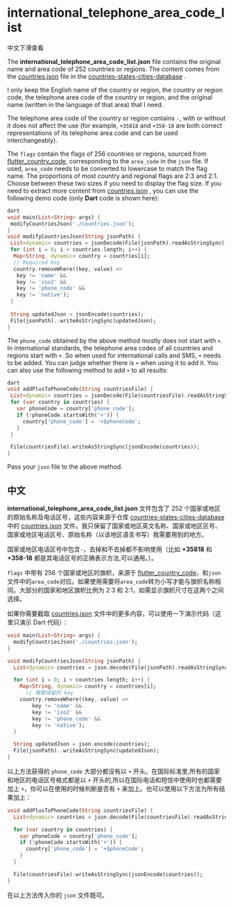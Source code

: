 # international_telephone_area_code_list

中文下滑查看

The **international_telephone_area_code_list.json** file contains the original name and area code of 252 countries or regions. The content comes from the [countries.json](https://raw.githubusercontent.com/dr5hn/countries-states-cities-database/master/countries.json) file in the [countries-states-cities-database](https://github.com/dr5hn/countries-states-cities-database) .

 I only keep the English name of the country or region, the country or region code, the telephone area code of the country or region, and the original name (written in the language of that area) that I need.

The telephone area code of the country or region contains `-`, with or without it does not affect the use (for example, `+35818` and `+358-18` are both correct representations of its telephone area code and can be used interchangeably).

The `flags` contain the flags of 256 countries or regions, sourced from [flutter_country_code](https://github.com/mustafa-707/flutter_country_code), corresponding to the `area_code` in the `json` file. If used, `area_code` needs to be converted to lowercase to match the flag name. The proportions of most country and regional flags are 2:3 and 2:1. Choose between these two sizes if you need to display the flag size. If you need to extract more content from [countries.json](https://raw.githubusercontent.com/dr5hn/countries-states-cities-database/master/countries.json) , you can use the following demo code (only **Dart** code is shown here):

```dart
dart
void main(List<String> args) { 
 modifyCountriesJson('./countries.json');
}
void modifyCountriesJson(String jsonPath) {
 List<dynamic> countries = jsonDecode(File(jsonPath).readAsStringSync());
 for (int i = 0; i < countries.length; i++) {
  Map<String, dynamic> country = countries[i];
  // Required Key
  country.removeWhere((key, value) => 
   key != 'name' && 
   key != 'iso2' && 
   key != 'phone_code' &&
   key != 'native');
 }
 
 String updatedJson = jsonEncode(countries);
 File(jsonPath)..writeAsStringSync(updatedJson);
}
```

The `phone_code` obtained by the above method mostly does not start with `+`. In international standards, the telephone area codes of all countries and regions start with `+`. So when used for international calls and SMS, `+` needs to be added. You can judge whether there is `+` when using it to add it. You can also use the following method to add `+` to all results:

```dart
dart
void addPlusToPhoneCode(String countriesFile) {
 List<dynamic> countries = jsonDecode(File(countriesFile).readAsStringSync());
 for (var country in countries) {
   var phoneCode = country['phone_code'];
   if (!phoneCode.startsWith('+')) {
     country['phone_code'] = '+$phoneCode';
   }
 }

 File(countriesFile).writeAsStringSync(jsonEncode(countries)); 
}
```

Pass your `json` file to the above method. 

## 中文

**international_telephone_area_code_list.json** 文件包含了 252 个国家或地区的原始名称及电话区号，这些内容来源于仓库 [countries-states-cities-database](https://github.com/dr5hn/countries-states-cities-database) 中的 [countries.json](https://raw.githubusercontent.com/dr5hn/countries-states-cities-database/master/countries.json) 文件。我只保留了国家或地区英文名称、国家或地区区号、国家或地区电话区号、原始名称（以该地区语言书写）我需要用到的地方。

国家或地区电话区号中包含`-`，去掉和不去掉都不影响使用（比如 **+35818** 和 **+358-18** 都是其电话区号的正确表示方法,可以通用。）。

`flags` 中带有 256 个国家或地区的旗帜，来源于 [flutter_country_code](https://github.com/mustafa-707/flutter_country_code)，和`json`文件中的`area_code`对应。如果使用需要将`area_code`转为小写才能与旗帜名称相同。大部分的国家和地区旗帜比例为 2:3 和 2:1，如需显示旗帜尺寸在这两个之间选择。

如果你需要截取 [countries.json](https://raw.githubusercontent.com/dr5hn/countries-states-cities-database/master/countries.json) 文件中的更多内容，可以使用一下演示代码（这里只演示 Dart 代码）：

```dart
void main(List<String> args) {
  modifyCountriesJson('./countries.json');
}

void modifyCountriesJson(String jsonPath) {
  List<dynamic> countries = json.decode(File(jsonPath).readAsStringSync());

  for (int i = 0; i < countries.length; i++) {
    Map<String, dynamic> country = countries[i];
      // 需要保留的 key
    country.removeWhere((key, value) =>
        key != 'name' &&
        key != 'iso2' &&
        key != 'phone_code' &&
        key != 'native');
  }

  String updatedJson = json.encode(countries);
  File(jsonPath)..writeAsStringSync(updatedJson);
}
```

以上方法获得的 `phone_code` 大部分都没有以 `+` 开头。在国际标准里,所有的国家和地区的电话区号格式都是以 `+` 开头的,所以在国际电话和短信中使用时也都需要加上 `+`，你可以在使用的时候判断是否有 `+` 来加上。也可以使用以下方法为所有结果加上：

```dart
void addPlusToPhoneCode(String countriesFile) {
  List<dynamic> countries = json.decode(File(countriesFile).readAsStringSync());

  for (var country in countries) {
    var phoneCode = country['phone_code'];
    if (!phoneCode.startsWith('+')) {
      country['phone_code'] = '+$phoneCode';
    }
  }

  File(countriesFile).writeAsStringSync(jsonEncode(countries));
}
```

在以上方法传入你的 `json` 文件既可。
